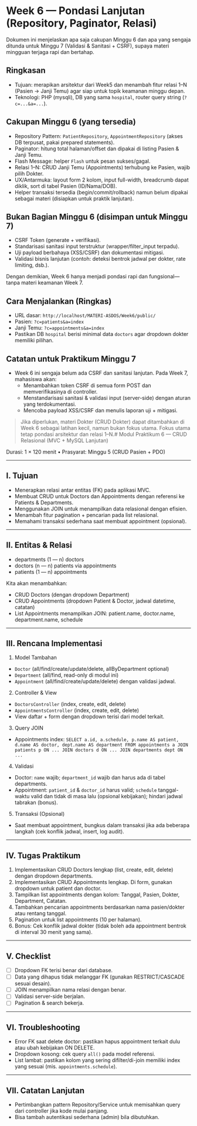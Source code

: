 # Week 6 — Pondasi Lanjutan (Repository, Paginator, Relasi)

Dokumen ini menjelaskan apa saja cakupan Minggu 6 dan apa yang sengaja ditunda untuk Minggu 7 (Validasi & Sanitasi + CSRF), supaya materi mingguan terjaga rapi dan bertahap.

## Ringkasan

- Tujuan: merapikan arsitektur dari Week5 dan menambah fitur relasi 1–N (Pasien → Janji Temu) agar siap untuk topik keamanan minggu depan.
- Teknologi: PHP (mysqli), DB yang sama `hospital`, router query string (`?c=...&a=...`).

## Cakupan Minggu 6 (yang tersedia)

- Repository Pattern: `PatientRepository`, `AppointmentRepository` (akses DB terpusat, pakai prepared statements).
- Paginator: hitung total halaman/offset dan dipakai di listing Pasien & Janji Temu.
- Flash Message: helper `Flash` untuk pesan sukses/gagal.
- Relasi 1–N: CRUD Janji Temu (Appointments) terhubung ke Pasien, wajib pilih Dokter.
- UX/Antarmuka: layout form 2 kolom, input full-width, breadcrumb dapat diklik, sort di tabel Pasien (ID/Nama/DOB).
- Helper transaksi tersedia (begin/commit/rollback) namun belum dipakai sebagai materi (disiapkan untuk praktik lanjutan).

## Bukan Bagian Minggu 6 (disimpan untuk Minggu 7)

- CSRF Token (generate + verifikasi).
- Standarisasi sanitasi input terstruktur (wrapper/filter_input terpadu).
- Uji payload berbahaya (XSS/CSRF) dan dokumentasi mitigasi.
- Validasi bisnis lanjutan (contoh: deteksi bentrok jadwal per dokter, rate limiting, dsb.).

Dengan demikian, Week 6 hanya menjadi pondasi rapi dan fungsional—tanpa materi keamanan Week 7.

## Cara Menjalankan (Ringkas)

- URL dasar: `http://localhost/MATERI-ASDOS/Week6/public/`
- Pasien: `?c=patients&a=index`
- Janji Temu: `?c=appointments&a=index`
- Pastikan DB `hospital` berisi minimal data `doctors` agar dropdown dokter memiliki pilihan.

## Catatan untuk Praktikum Minggu 7

- Week 6 ini sengaja belum ada CSRF dan sanitasi lanjutan. Pada Week 7, mahasiswa akan:
  - Menambahkan token CSRF di semua form POST dan memverifikasinya di controller.
  - Menstandarisasi sanitasi & validasi input (server-side) dengan aturan yang terdokumentasi.
  - Mencoba payload XSS/CSRF dan menulis laporan uji + mitigasi.

> Jika diperlukan, materi Dokter (CRUD Dokter) dapat ditambahkan di Week 6 sebagai latihan kecil, namun bukan fokus utama. Fokus utama tetap pondasi arsitektur dan relasi 1–N.# Modul Praktikum 6 — CRUD Relasional (MVC + MySQL Lanjutan)

Durasi: 1 × 120 menit • Prasyarat: Minggu 5 (CRUD Pasien + PDO)

---

## I. Tujuan

- Menerapkan relasi antar entitas (FK) pada aplikasi MVC.
- Membuat CRUD untuk Doctors dan Appointments dengan referensi ke Patients & Departments.
- Menggunakan JOIN untuk menampilkan data relasional dengan efisien.
- Menambah fitur pagination + pencarian pada list relasional.
- Memahami transaksi sederhana saat membuat appointment (opsional).

---

## II. Entitas & Relasi

- departments (1 — n) doctors
- doctors (n — n) patients via appointments
- patients (1 — n) appointments

Kita akan menambahkan:

- CRUD Doctors (dengan dropdown Department)
- CRUD Appointments (dropdown Patient & Doctor, jadwal datetime, catatan)
- List Appointments menampilkan JOIN: patient.name, doctor.name, department.name, schedule

---

## III. Rencana Implementasi

1. Model Tambahan

- `Doctor` (all/find/create/update/delete, allByDepartment optional)
- `Department` (all/find, read-only di modul ini)
- `Appointment` (all/find/create/update/delete) dengan validasi jadwal.

2. Controller & View

- `DoctorsController` (index, create, edit, delete)
- `AppointmentsController` (index, create, edit, delete)
- View daftar + form dengan dropdown terisi dari model terkait.

3. Query JOIN

- Appointments index: `SELECT a.id, a.schedule, p.name AS patient, d.name AS doctor, dept.name AS department FROM appointments a JOIN patients p ON ... JOIN doctors d ON ... JOIN departments dept ON ...`

4. Validasi

- Doctor: `name` wajib; `department_id` wajib dan harus ada di tabel departments.
- Appointment: `patient_id` & `doctor_id` harus valid; `schedule` tanggal-waktu valid dan tidak di masa lalu (opsional kebijakan); hindari jadwal tabrakan (bonus).

5. Transaksi (Opsional)

- Saat membuat appointment, bungkus dalam transaksi jika ada beberapa langkah (cek konflik jadwal, insert, log audit).

---

## IV. Tugas Praktikum

1. Implementasikan CRUD Doctors lengkap (list, create, edit, delete) dengan dropdown departments.
2. Implementasikan CRUD Appointments lengkap. Di form, gunakan dropdown untuk patient dan doctor.
3. Tampilkan list appointments dengan kolom: Tanggal, Pasien, Dokter, Department, Catatan.
4. Tambahkan pencarian appointments berdasarkan nama pasien/dokter atau rentang tanggal.
5. Pagination untuk list appointments (10 per halaman).
6. Bonus: Cek konflik jadwal dokter (tidak boleh ada appointment bentrok di interval 30 menit yang sama).

---

## V. Checklist

- [ ] Dropdown FK terisi benar dari database.
- [ ] Data yang dihapus tidak melanggar FK (gunakan RESTRICT/CASCADE sesuai desain).
- [ ] JOIN menampilkan nama relasi dengan benar.
- [ ] Validasi server-side berjalan.
- [ ] Pagination & search bekerja.

---

## VI. Troubleshooting

- Error FK saat delete doctor: pastikan hapus appointment terkait dulu atau ubah kebijakan ON DELETE.
- Dropdown kosong: cek query `all()` pada model referensi.
- List lambat: pastikan kolom yang sering difilter/di-join memiliki index yang sesuai (mis. `appointments.schedule`).

---

## VII. Catatan Lanjutan

- Pertimbangkan pattern Repository/Service untuk memisahkan query dari controller jika kode mulai panjang.
- Bisa tambah autentikasi sederhana (admin) bila dibutuhkan.
